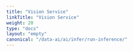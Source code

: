 ```yaml
---
title: "Vision Service"
linkTitle: "Vision Service"
weight: 20
type: "docs"
layout: "empty"
canonical: "/data-ai/ai/infer/run-inference/"
---
```


